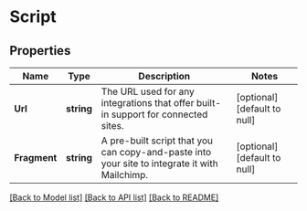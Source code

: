 # Script

## Properties
Name | Type | Description | Notes
------------ | ------------- | ------------- | -------------
**Url** | **string** | The URL used for any integrations that offer built-in support for connected sites. | [optional] [default to null]
**Fragment** | **string** | A pre-built script that you can copy-and-paste into your site to integrate it with Mailchimp. | [optional] [default to null]

[[Back to Model list]](../README.md#documentation-for-models) [[Back to API list]](../README.md#documentation-for-api-endpoints) [[Back to README]](../README.md)


